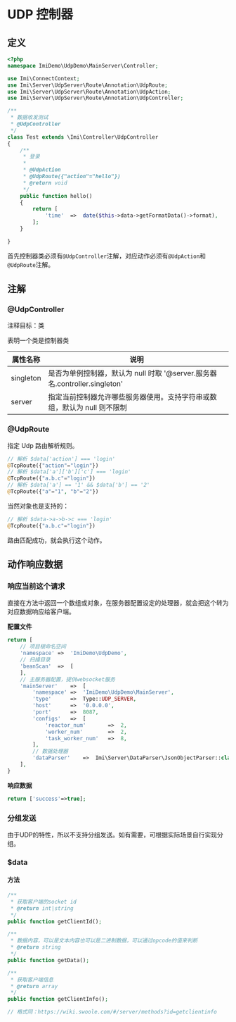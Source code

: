 # UDP 控制器

## 定义

```php
<?php
namespace ImiDemo\UdpDemo\MainServer\Controller;

use Imi\ConnectContext;
use Imi\Server\UdpServer\Route\Annotation\UdpRoute;
use Imi\Server\UdpServer\Route\Annotation\UdpAction;
use Imi\Server\UdpServer\Route\Annotation\UdpController;

/**
 * 数据收发测试
 * @UdpController
 */
class Test extends \Imi\Controller\UdpController
{
	/**
	 * 登录
	 * 
	 * @UdpAction
	 * @UdpRoute({"action"="hello"})
	 * @return void
	 */
	public function hello()
	{
		return [
			'time'	=>	date($this->data->getFormatData()->format),
		];
	}

}
```

首先控制器类必须有`@UdpController`注解，对应动作必须有`@UdpAction`和`@UdpRoute`注解。

## 注解

### @UdpController

注释目标：类

表明一个类是控制器类

| 属性名称 | 说明 |
| ------------ | ------------ 
| singleton | 是否为单例控制器，默认为 null 时取 '@server.服务器名.controller.singleton' |
| server | 指定当前控制器允许哪些服务器使用。支持字符串或数组，默认为 null 则不限制 |

### @UdpRoute

指定 Udp 路由解析规则。

```php
// 解析 $data['action'] === 'login'
@TcpRoute({"action"="login"})
// 解析 $data['a']['b']['c'] === 'login'
@TcpRoute({"a.b.c"="login"})
// 解析 $data['a'] == '1' && $data['b'] == '2'
@TcpRoute({"a"="1", "b"="2"})
```

当然对象也是支持的：

```php
// 解析 $data->a->b->c === 'login'
@TcpRoute({"a.b.c"="login"})
```

路由匹配成功，就会执行这个动作。

## 动作响应数据

### 响应当前这个请求

直接在方法中返回一个数组或对象，在服务器配置设定的处理器，就会把这个转为对应数据响应给客户端。

**配置文件**

```php
return [
	// 项目根命名空间
	'namespace'	=>	'ImiDemo\UdpDemo',
	// 扫描目录
	'beanScan'	=>	[
	],
	// 主服务器配置，提供websocket服务
	'mainServer'	=>	[
		'namespace'	=>	'ImiDemo\UdpDemo\MainServer',
		'type'		=>	Type::UDP_SERVER,
		'host'		=>	'0.0.0.0',
		'port'		=>	8087,
		'configs'	=>	[
			'reactor_num'		=>	2,
			'worker_num'		=>	2,
			'task_worker_num'	=>	8,
		],
		// 数据处理器
		'dataParser'	=>	Imi\Server\DataParser\JsonObjectParser::class,
	],
}
```

**响应数据**

```php
return ['success'=>true];
```

### 分组发送

由于UDP的特性，所以不支持分组发送。如有需要，可根据实际场景自行实现分组。

### $data

#### 方法

```php
/**
 * 获取客户端的socket id
 * @return int|string
 */
public function getClientId();
```

```php
/**
 * 数据内容，可以是文本内容也可以是二进制数据，可以通过opcode的值来判断
 * @return string
 */
public function getData();
```

```php
/**
 * 获取客户端信息
 * @return array
 */
public function getClientInfo();

// 格式同：https://wiki.swoole.com/#/server/methods?id=getclientinfo
```


